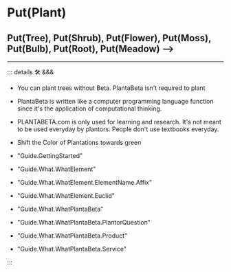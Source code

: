 
# <beta>Put(<ekos>Plant</ekos>)</beta>

## <beta>Put(<ekos>Tree</ekos>)</beta>, <beta>Put(<ekos>Shrub</ekos>)</beta>, <beta>Put(<ekos>Flower</ekos>)</beta>, <beta>Put(<ekos>Moss</ekos>)</beta>, <beta>Put(<ekos>Bulb</ekos>)</beta>, <beta>Put(<ekos>Root</ekos>)</beta>, <beta>Put(<ekos>Meadow</ekos>)</beta> -->

<!-- ::: details What does <beta>Put(<ekos>Plant</ekos>)</beta>

## Etymology of <beta>Put(<ekos>Plant</ekos>)</beta>

### Colors

- <beta>Blue</beta> for <beta>Beta</beta>
- <ekos>Green</ekos> for 🟩<ekos>EKOS</ekos>

### Brackets <beta>()</beta>

Also known as Parenthesis

Value

Computer Science

Function

Method

### <beta>Put</beta>

Verb

- "<beta>put</beta> in the ground"
- "<beta>put</beta> in place"
- in<beta>put</beta>
- out<beta>put</beta>
- <beta>put</beta>ative
- "<beta>put</beta> forth as an idea"
- Shot <beta>Put</beta>
- "<beta>put</beta> to sleep"
- "<beta>put</beta> to rest"
- "<beta>put</beta> a plan together"
- "<beta>put</beta> down"
- "<beta>put</beta> in your thoughts"
- "<beta>put</beta> out of place"
- "<beta>put</beta> it over there"
- "<beta>put</beta> your hands up"
- "<beta>put</beta> it on that"
- "<beta>put</beta> it out of your mind"
- "<beta>put</beta> your sights on ..."
- "<beta>Put</beta> it back!"
- "<beta>put</beta> off course"

### <ekos>Plant</ekos>

Noun

- "This organism belongs to the <ekos>Plantae</ekos> kingdom"
- <ekos>Phyto</ekos>biology
- Cosmetic Im<ekos>plant</ekos>
- House <ekos>Plant</ekos>
- Potted <ekos>Plant</ekos>
- "newly planted <ekos>plant</ekos>"
- ""

:::

::: info <beta>Put(<ekos>Plant</ekos>)</beta>'s **Mission**

- To create a **open source** resource for plantors where all knowledge about being a tree plantor is coherent and integrated into a single system which can be used to plant any type of land.
- To research and implement ways to make plantors more effective by applying scientific research to plantor instruction.
- To improve the Instruments that plantors use.
:::

::: info <beta>Put(<ekos>Plant</ekos>)</beta>'s **Vision**

- To reduce Climate Change by increasing the number of the plants which are put in the ground every year globally.

:::

::: info <beta>Put(<ekos>Plant</ekos>)</beta>'s **Values**

- All content is based on empirical evidence.
- Kindness...

:::

<!-- ::: tip 💡 New to Planting?
Find out [how trees are planted](/guide/What/WhatTreePlanting) in Canada
::: -->

<!-- ## Why use <beta>Put(<ekos>Plant</ekos>)</beta>?

### A Flexible System

Flexibility gives systems resilience, they are able to return quickly to a previous good condition after problems.

### A Progressive System

<beta>Put(<ekos>Plant</ekos>)</beta> is a "progressive" system, meaning that Planbeta grows with your planting experience. If you're a Novice Plantor, then <beta>Put(<ekos>Plant</ekos>)</beta>'s library of reference material, guides, tests and video tutorials (🛠 coming soon!) will help you to learn how to be a plantor without becoming overwhelmed in your first week on the job.

If you're an Experienced Plantor, then <beta>Put(<ekos>Plant</ekos>)</beta> gives you the resources to find and Cover your knowledge gaps, so that you can unlock your full planting potential.

### A Community System

<beta>Put(<ekos>Plant</ekos>)</beta> combines the best practices of the Planting Industry to offer the most robust and plantor friendly plantor system available. In addition, dozens of talented plantors from across Canada have [contributed to the system](/dev/Contribute). Who knows, maybe you'll even become a <beta>Put(<ekos>Plant</ekos>)</beta> contributor.

#### What is an Open Source project? -->

---

<!-- =================================================== -->
<!-- =================================================== -->
<!-- =================================================== -->
<!-- =================================================== -->
<!-- =================================================== -->
::: details 🛠 &&&

- You can plant trees without Beta. PlantaBeta isn't required to plant
- PlantaBeta is written like a computer programming language function since it's the application of computational thinking.
- PLANTABETA.com is only used for learning and research. It's not meant to be used everyday by plantors. People don't use textbooks everyday.
- Shift the Color of Plantations towards green

- "Guide.GettingStarted"
- "Guide.What.WhatElement"
- "Guide.What.WhatElement.ElementName.Affix"
- "Guide.What.WhatElement.Euclid"
- "Guide.What.WhatPlantaBeta"
- "Guide.What.WhatPlantaBeta.PlantorQuestion"
- "Guide.What.WhatPlantaBeta.Product"
- "Guide.What.WhatPlantaBeta.Service"

:::
